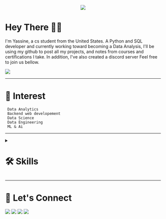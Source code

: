 <p align="center">
 <img src="https://user-images.githubusercontent.com/68094236/201511312-8e93c2c6-4110-46c3-9915-158a0958088b.gif">
</p>

# Hey There 👋🏽

I'm Yassine, a cs student from the United States. A Python and SQL developer and currently working toward becoming a Data Analysis, I'll be using my github to post all my projects, and notes from courses and certifications I take. In addition, I've also created a discord server Feel free to join us bellow.

[<img src = "https://img.shields.io/badge/Server-%2320A1F1.svg?&style=for-the-badge&logo=discord&logoColor=">](https://discord.gg/cmDChyUEXB)   
    
<hr>
   
# 📌 Interest 
     Data Analytics
     Backend web developement
     Data Science
     Data Engineering
     ML & Ai 
      
     
---

<details>
 <summary> <h1> 🛠️ Skills </h1> </summary>
 
  ### Programing Language & Technologies :
 
   ![Python](https://img.shields.io/badge/python-%3776AB.svg?style=for-the-badge&logo=python&logoColor=white&color=3776AB) ![HTML](https://img.shields.io/badge/html5-%3776AB.svg?style=for-the-badge&logo=html5&logoColor=white&color=E34F26) ![CSS](https://img.shields.io/badge/css3-%1572B6.svg?style=for-the-badge&logo=css3&logoColor=white&color=1572B6) 
  ### Frameworks:
  
   <span> <img src="https://img.shields.io/badge/flask-%4479A1.svg?style=for-the-badge&logo=flask&logoColor=black&color=white"></span>  ![Bootstrap](https://img.shields.io/badge/bootstrap-%3776AB.svg?style=for-the-badge&logo=bootstrap&logoColor=white&color=white)
 
    
  ### Modules & Library:
   ```Numpy, Pandas, Request,Beautiful Soup 4, Turtle, Tkinter, Selenium Web Driver, matplotlib, scrapy```

  ### Databases:

   ![MySQL](https://img.shields.io/badge/mysql-%4479A1.svg?style=for-the-badge&logo=mysql&logoColor=blue&color=white) ![PostgreSQL](https://img.shields.io/badge/postgresql-%4479A1.svg?style=for-the-badge&logo=postgresql&logoColor=white&color=4479A1) ![SQLite](https://img.shields.io/badge/SQLite-%4479A1.svg?style=for-the-badge&logo=sqlite&logoColor=blue&color=white) 


  ### Tools:    
   <span> <img src="https://img.shields.io/badge/git-%3776AB.svg?style=for-the-badge&logo=git&logoColor=white&color=F05032"></span>
   <span> <img src="https://img.shields.io/badge/tableau-%4479A1.svg?style=for-the-badge&logo=tableau&logoColor=white&color=orange"></span>
   <span> <img src="https://img.shields.io/badge/postman-%4479A1.svg?style=for-the-badge&logo=postman&logoColor=white&color=orange"> </span>
   <span> <img src= "https://img.shields.io/badge/power_Bi-%4479A1.svg?style=for-the-badge&logo=power-bi&logoColor=white&color=yellow"><span>
   <span> <img src="https://img.shields.io/badge/Vscode-%4479A1.svg?style=for-the-badge&logo=visualstudiocode&logoColor=blue&color=white"></span>
   <span> <img src="https://img.shields.io/badge/Pycharm-%4479A1.svg?style=for-the-badge&logo=Pycharm&logoColor=black&color=gree"></span>
   <span> <img src="https://img.shields.io/badge/Excel-%4479A1.svg?style=for-the-badge&logo=MicrosoftExcel&logoColor=black&color=gree"></span>


</details>
    
<hr>
   
# 📲 Let's Connect
[<img src = "https://img.shields.io/badge/twitter-%2320A1F1.svg?&style=for-the-badge&logo=twitter&logoColor=white">](https://twitter.com/yassine_227) [<img src="https://img.shields.io/badge/linkedin-%230077B5.svg?&style=for-the-badge&logo=linkedin&logoColor=white" />](https://www.linkedin.com/in/yassine-issoufou-7767a021a/) [<img src = "https://img.shields.io/badge/discord-%2320A1F1.svg?&style=for-the-badge&logo=discord&logoColor=">](https://discordapp.com/users/829250377190080522) [<img src = "https://custom-icon-badges.demolab.com/badge/Website_Coming_soon-4c4c51?style=for-the-badge&logo=link&logoColor=white">]() 
